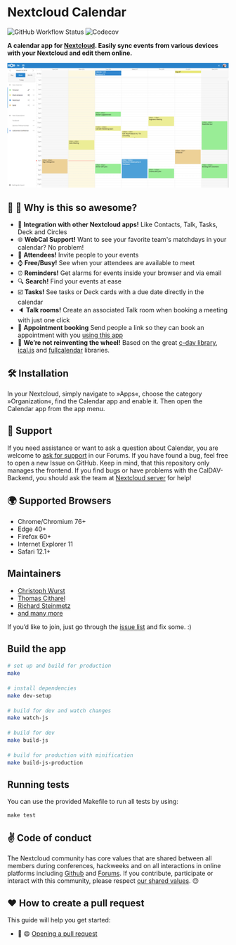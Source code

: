 # Nextcloud Calendar 

![GitHub Workflow Status](https://img.shields.io/github/workflow/status/nextcloud/calendar/Build)
![Codecov](https://img.shields.io/codecov/c/github/nextcloud/calendar)

**A calendar app for [Nextcloud](http://nextcloud.com). Easily sync events from various devices with your Nextcloud and edit them online.**  

![](https://raw.githubusercontent.com/nextcloud/screenshots/master/apps/Calendar/view_week.png)


## :blue_heart: :tada: Why is this so awesome?

* :rocket: **Integration with other Nextcloud apps!** Like Contacts, Talk, Tasks, Deck and Circles
* :globe_with_meridians: **WebCal Support!** Want to see your favorite team's matchdays in your calendar? No problem!
* :raising_hand: **Attendees!** Invite people to your events
* :watch: **Free/Busy!** See when your attendees are available to meet
* :alarm_clock: **Reminders!** Get alarms for events inside your browser and via email
* :mag: **Search!** Find your events at ease
* :ballot_box_with_check: **Tasks!** See tasks or Deck cards with a due date directly in the calendar
* :speaker: **Talk rooms!** Create an associated Talk room when booking a meeting with just one click
* :calendar: **Appointment booking** Send people a link so they can book an appointment with you [using this app](https://apps.nextcloud.com/apps/appointments)
* :see_no_evil: **We’re not reinventing the wheel!** Based on the great [c-dav library](https://github.com/nextcloud/cdav-library), [ical.js](https://github.com/mozilla-comm/ical.js) and [fullcalendar](https://github.com/fullcalendar/fullcalendar) libraries.


## :hammer_and_wrench: Installation

In your Nextcloud, simply navigate to »Apps«, choose the category »Organization«, find the Calendar app and enable it.
Then open the Calendar app from the app menu.

## :satellite: Support


If you need assistance or want to ask a question about Calendar, you are welcome to [ask for support](https://help.nextcloud.com/c/apps/calendar) in our Forums.
If you have found a bug, feel free to open a new Issue on GitHub. Keep in mind, that this repository only manages the frontend.
If you find bugs or have problems with the CalDAV-Backend, you should ask the team at [Nextcloud server](https://github.com/nextcloud/server) for help!

## :earth_africa: Supported Browsers


* Chrome/Chromium 76+
* Edge 40+
* Firefox 60+
* Internet Explorer 11
* Safari 12.1+

## Maintainers

- [Christoph Wurst](https://github.com/ChristophWurst)
- [Thomas Citharel](https://github.com/tcitworld)
- [Richard Steinmetz](https://github.com/st3iny)
- [and many more](https://github.com/nextcloud/calendar/graphs/contributors)

If you’d like to join, just go through the [issue list](https://github.com/nextcloud/calendar/issues?utf8=✓&q=is%3Aopen+is%3Aissue+label%3A%22good+first+issue%22+) and fix some. :)   

## Build the app

``` bash
# set up and build for production
make

# install dependencies
make dev-setup

# build for dev and watch changes
make watch-js

# build for dev
make build-js

# build for production with minification
make build-js-production

```
## Running tests
You can use the provided Makefile to run all tests by using:

```
make test
```

## :v: Code of conduct


The Nextcloud community has core values that are shared between all members during conferences,
hackweeks and on all interactions in online platforms including [Github](https://github.com/nextcloud) and [Forums](https://help.nextcloud.com).
If you contribute, participate or interact with this community, please respect [our shared values](https://nextcloud.com/code-of-conduct/). :relieved:

## :heart: How to create a pull request

This guide will help you get started: 
- :dancer: :smile: [Opening a pull request](https://opensource.guide/how-to-contribute/#opening-a-pull-request) 
